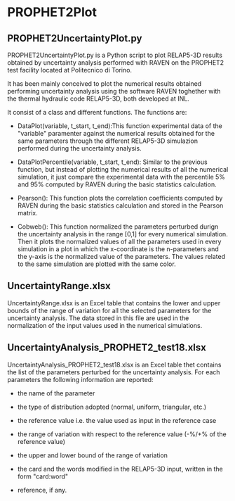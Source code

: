 # PROPHET2Plot
## PROPHET2UncertaintyPlot.py
PROPHET2UncertaintyPlot.py is a Python script to plot RELAP5-3D results obtained by uncertainty analysis performed with RAVEN on the PROPHET2 test facility located at Politecnico di Torino.

It has been mainly conceived to plot the numerical results obtained performing uncertainty analysis using the software RAVEN toghether with the thermal hydraulic code RELAP5-3D, both developed at INL.

It consist of a class and different functions. The functions are:

- DataPlot(variable, t_start, t_end):This function experimental data of the "variable" paramenter against the numerical results obtained for the same parameters through the different RELAP5-3D simulazion performed during the uncertainty analysis.
  
- DataPlotPercentile(variable, t_start, t_end): Similar to the previous function, but instead of plotting the numerical results of all the numerical simulation, it just compare the experimental data with the percentile 5% and 95% computed by RAVEN during the basic statistics calculation.
  
- Pearson(): This function plots the correlation coefficients computed by RAVEN during the basic statistics calculation and stored in the Pearson matrix.
  
- Cobweb(): This function normalized the parameters perturbed durign the uncertainty analysis in the range [0,1] for every numerical simulation. Then it plots the normalized values of all the parameters used in every simulation in a plot in which the x-coordinate  is the n-parameters and the y-axis is the normalized value of the parameters. The values related to the same simulation are plotted  with the same color.

## UncertaintyRange.xlsx
UncertaintyRange.xlsx is an Excel table that contains the lower and upper bounds of the range of variation for all the selected parameters for the uncertainty analysis. The data stored in this file are used in the normalization of the input values used in the numerical simulations.

## UncertaintyAnalysis_PROPHET2_test18.xlsx
UncertaintyAnalysis_PROPHET2_test18.xlsx is an Excel table thet contains the list of the parameters perturbed for the uncertainty analysis. For each parameters the following information are reported:

- the name of the parameter

- the type of distribution adopted (normal, uniform, triangular, etc.)

- the reference value i.e. the value used as input in the reference case

- the range of variation with respect to the reference value (-%/+% of the reference value)

- the upper and lower bound of the range of variation

- the card and the words modified in the RELAP5-3D input, written in the form "card:word"

- reference, if any.